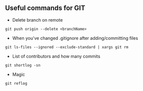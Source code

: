 ## Useful commands for GIT

* Delete branch on remote

```git push origin --delete <branchName>```

* When you've changed .gitignore after adding/committing files

```git ls-files --ignored --exclude-standard | xargs git rm```

* List of contributors and how many commits

```git shortlog -sn```

* Magic

```git reflog```
